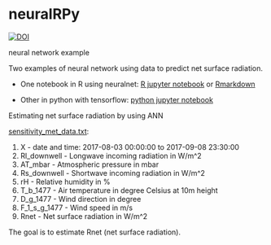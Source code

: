 # neuralRPy
[![DOI](https://zenodo.org/badge/153755413.svg)](https://zenodo.org/badge/latestdoi/153755413)

neural network example 


Two examples of neural network using data to predict net surface radiation.
- One notebook in R using neuralnet:
[R jupyter notebook](https://github.com/anacost/neuralRPy/blob/master/neuralnet_sensitivity_met_data.ipynb)
or
[Rmarkdown](https://github.com/anacost/neuralRPy/blob/master/sensitivi_met_data.Rmd) 


- Other in python with tensorflow:
[python jupyter notebook](https://github.com/anacost/neuralRPy/blob/master/tensorflowPy.ipynb)


Estimating net surface radiation by using ANN

[sensitivity_met_data.txt](https://github.com/anacost/neuralRPy/blob/master/data/sensitivity_met_data.txt):
1. X - date and time: 2017-08-03 00:00:00 to 2017-09-08 23:30:00
2. Rl_downwell - Longwave incoming radiation in W/m^2
3. AT_mbar - Atmospheric pressure in mbar
4. Rs_downwell - Shortwave incoming radiation in W/m^2
5. rH - Relative humidity in %
6. T_b_1477 - Air temperature in degree Celsius at 10m height
7. D_g_1477 - Wind direction in degree
8. F_1_s_g_1477 - Wind speed in m/s
9. Rnet - Net surface radiation in W/m^2


The goal is to estimate Rnet (net surface radiation). 
